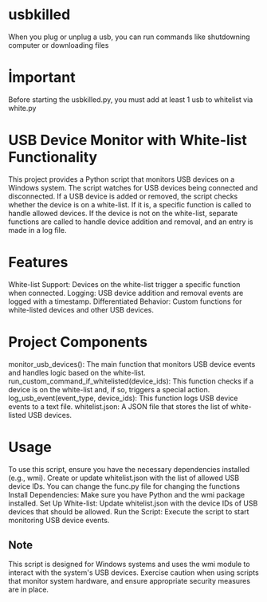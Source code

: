 # usbkilled
When you plug or unplug a usb, you can run commands like shutdowning computer or downloading files
# İmportant
Before starting the usbkilled.py, you must add at least 1 usb to whitelist via white.py
# USB Device Monitor with White-list Functionality
This project provides a Python script that monitors USB devices on a Windows system. The script watches for USB devices being connected and disconnected. If a USB device is added or removed, the script checks whether the device is on a white-list. If it is, a specific function is called to handle allowed devices. If the device is not on the white-list, separate functions are called to handle device addition and removal, and an entry is made in a log file.

# Features
White-list Support: Devices on the white-list trigger a specific function when connected.
Logging: USB device addition and removal events are logged with a timestamp.
Differentiated Behavior: Custom functions for white-listed devices and other USB devices.
# Project Components
monitor_usb_devices(): The main function that monitors USB device events and handles logic based on the white-list.
run_custom_command_if_whitelisted(device_ids): This function checks if a device is on the white-list and, if so, triggers a special action.
log_usb_event(event_type, device_ids): This function logs USB device events to a text file.
whitelist.json: A JSON file that stores the list of white-listed USB devices.
# Usage
To use this script, ensure you have the necessary dependencies installed (e.g., wmi). Create or update whitelist.json with the list of allowed USB device IDs.
You can change the func.py file for changing the functions
Install Dependencies: Make sure you have Python and the wmi package installed.
Set Up White-list: Update whitelist.json with the device IDs of USB devices that should be allowed.
Run the Script: Execute the script to start monitoring USB device events.
## Note
This script is designed for Windows systems and uses the wmi module to interact with the system's USB devices.
Exercise caution when using scripts that monitor system hardware, and ensure appropriate security measures are in place.
